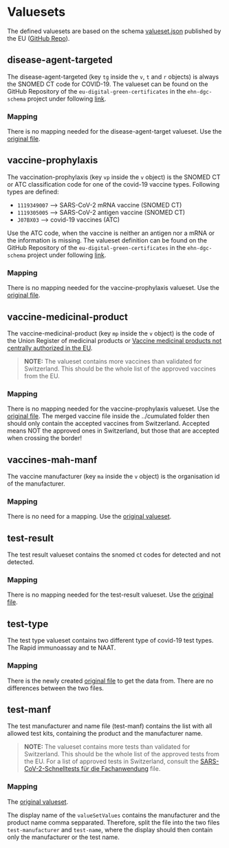 # Valuesets

The defined valuesets are based on the schema [valueset.json](https://github.com/eu-digital-green-certificates/ehn-dgc-schema/blob/main/valueset.json) published by the EU ([GitHub Repo](https://github.com/eu-digital-green-certificates/ehn-dgc-schema)).

## disease-agent-targeted

The disease-agent-targeted (key `tg` inside the `v`, `t` and `r` objects) is always the SNOMED CT code for COVID-19. The valueset can be found on the GitHub Repository of the `eu-digital-green-certificates` in the `ehn-dgc-schema` project under following [link](https://github.com/eu-digital-green-certificates/ehn-dgc-schema/blob/main/valuesets/disease-agent-targeted.json).

### Mapping

There is no mapping needed for the disease-agent-target valueset. Use the [original file](https://github.com/ehn-digital-green-development/ehn-dgc-schema/blob/main/valuesets/disease-agent-targeted.json).

## vaccine-prophylaxis

The vaccination-prophylaxis (key `vp` inside the `v` object) is the SNOMED CT or ATC classification code for one of the covid-19 vaccine types. Following types are defined:

- `1119349007` --> SARS-CoV-2 mRNA vaccine (SNOMED CT)
- `1119305005` --> SARS-CoV-2 antigen vaccine (SNOMED CT)
- `J07BX03` --> covid-19 vaccines (ATC)

Use the ATC code, when the vaccine is neither an antigen nor a mRNA or the information is missing.
The valueset definition can be found on the GitHub Repository of the `eu-digital-green-certificates` in the `ehn-dgc-schema` project under following [link](https://github.com/eu-digital-green-certificates/ehn-dgc-schema/blob/main/valuesets/vaccine-prophylaxis.json).

### Mapping

There is no mapping needed for the vaccine-prophylaxis valueset. Use the [original file](https://github.com/ehn-digital-green-development/ehn-dgc-schema/blob/main/valuesets/vaccine-prophylaxis.json).

## vaccine-medicinal-product

The vaccine-medicinal-product (key `mp` inside the `v` object) is the code of the Union Register of medicinal products or [Vaccine medicinal products not centrally authorized in the EU](https://webgate.ec.europa.eu/fpfis/wikis/x/ZYg-L).

> **NOTE:** The valueset contains more vaccines than validated for Switzerland. This should be the whole list of the approved vaccines from the EU.

### Mapping

There is no mapping needed for the vaccine-prophylaxis valueset. Use the [original file](https://github.com/ehn-digital-green-development/ehn-dgc-schema/blob/main/valuesets/vaccine-medicinal-product.json).
The merged vaccine file inside the ../cumulated folder then should only contain the accepted vaccines from Switzerland. Accepted means NOT the approved ones in Switzerland, but those that are accepted when crossing the border!

## vaccines-mah-manf

The vaccine manufacturer (key `ma` inside the `v` object) is the organisation id of the manufacturer.

### Mapping

There is no need for a mapping. Use the [original valueset](https://github.com/ehn-digital-green-development/ehn-dgc-schema/blob/main/valuesets/vaccine-mah-manf.json).

## test-result

The test result valueset contains the snomed ct codes for detected and not detected.

### Mapping

There is no mapping needed for the test-result valueset. Use the [original file](https://github.com/ehn-digital-green-development/ehn-dgc-schema/blob/main/valuesets/test-result.json).

## test-type

The test type valueset contains two different type of covid-19 test types. The Rapid immunoassay and te NAAT.

### Mapping

There is the newly created [original file](https://github.com/ehn-digital-green-development/ehn-dgc-schema/blob/main/valuesets/test-type.json) to get the data from. There are no differences between the two files.

## test-manf

The test manufacturer and name file (test-manf) contains the list with all allowed test kits, containing the product and the manufacturer name.

> **NOTE:** The valueset contains more tests than validated for Switzerland. This should be the whole list of the approved tests from the EU. For a list of approved tests in Switzerland, consult the [SARS-CoV-2-Schnelltests für die Fachanwendung](https://www.bag.admin.ch/dam/bag/de/dokumente/biomed/heilmittel/COVID-19/validierte-schnelltests-covid.pdf.download.pdf/Validierte%20SARS-CoV-2-Schnelltests%20FA.pdf) file.

### Mapping

The [original valueset](https://github.com/ehn-digital-green-development/ehn-dgc-schema/blob/main/valuesets/test-manf.json).

The display name of the `valueSetValues` contains the manufacturer and the product name comma sepparated. Therefore, split the file into the two files `test-manufacturer` and `test-name`, where the display should then contain only the manufacturer or the test name.
